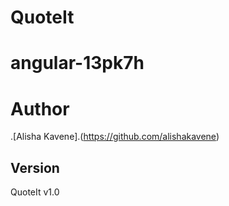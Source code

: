 # QuoteIt
# angular-13pk7h
# Author
.[Alisha Kavene].(https://github.com/alishakavene)
## Version
QuoteIt v1.0



